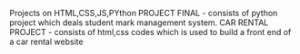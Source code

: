 Projects on HTML,CSS,JS,PYthon
PROJECT FINAL - consists of python project which deals student mark management system.
CAR RENTAL PROJECT - consists of html,css codes which is used to build a front end of a car rental website
